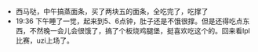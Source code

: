 - 西马哒，中午搞蒸面条，买了两块五的面条，全吃完了，吃撑了
- 19:36 下午睡了一觉，起来到5、6点钟，肚子还是不饿很撑。但是还得吃点东西，不然晚一会儿会很饿了，搞了个板烧鸡腿堡，挺喜欢吃这个的。回来看lpl比赛，uzi上场了。